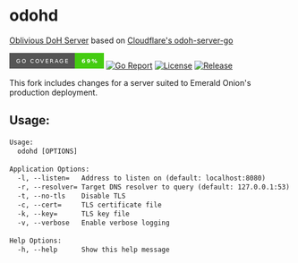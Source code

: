 # odohd

[Oblivious DoH Server](https://tools.ietf.org/html/draft-pauly-dprive-oblivious-doh) based on [Cloudflare's odoh-server-go](https://github.com/cloudflare/odoh-server-go)

![Coverage Badge](coverage_badge.png)
[![Go Report](https://goreportcard.com/badge/github.com/emeraldonion/odohd?style=for-the-badge)](https://goreportcard.com/report/github.com/emeraldonion/odohd)
[![License](https://img.shields.io/github/license/emeraldonion/odohd?style=for-the-badge)](https://raw.githubusercontent.com/emeraldonion/odohd/main/LICENSE)
[![Release](https://img.shields.io/github/v/release/emeraldonion/odohd?style=for-the-badge)](https://github.com/emeraldonion/odohd/releases)

This fork includes changes for a server suited to Emerald Onion's production deployment.

## Usage:

```
Usage:
  odohd [OPTIONS]

Application Options:
  -l, --listen=   Address to listen on (default: localhost:8080)
  -r, --resolver= Target DNS resolver to query (default: 127.0.0.1:53)
  -t, --no-tls    Disable TLS
  -c, --cert=     TLS certificate file
  -k, --key=      TLS key file
  -v, --verbose   Enable verbose logging

Help Options:
  -h, --help      Show this help message
```

